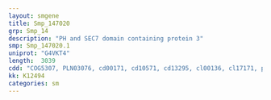 ```yaml
---
layout: smgene
title: Smp_147020
grp: Smp_14
description: "PH and SEC7 domain containing protein 3"
smp: Smp_147020.1
uniprot: "G4VKT4"
length:  3039
cdd: "COG5307, PLN03076, cd00171, cd10571, cd13295, cl00136, cl17171, pfam01369, pfam15410, smart00222, smart00233"
kk: K12494
categories: sm
---
```

